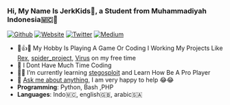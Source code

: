 ### Hi, My Name Is JerkKids👋, a Student from Muhammadiyah Indonesia🇲🇨🏫

[![Github](https://img.shields.io/badge/-Github-222222?style=flat-square&logo=Github&logoColor=white)](https://github.com/Jerkx)
[![Website](https://img.shields.io/badge/-Website-222222?style=flat-square&logoColor=white&link=https://https://jerkkids.wordpress.com/)](https://jerkkids.wordpress.com/)
[![Twitter](https://img.shields.io/badge/-Twitter-222222?style=flat-square&logo=twitter&logoColor=white&link=https://twitter.com//)](https://twitter.com/)
[![Medium](https://img.shields.io/badge/-Medium-222222?style=flat-square&logo=medium&logoColor=white&link=https://medium.com/)](https://medium.com/)

- 👨👍📱 My Hobby Is Playing A Game Or Coding I Working My Projects Like [Rex](https://github.com/Jerkx/rex_project), [spider_project](https://github.com/Jerkx/spider_project), [Virus](https://github.com/CatLearning) on my free time
- :book: I Dont Have Much Time Coding
- 🌱🐺 I’m currently learning [stegosploit](https://github.com/csh/stegosploit) and Learn How Be A Pro Player
- 💬 [Ask me about anything](https://github.com/JerkX/Ask), I am  very happy to help 😂😂
- **Programming**: Python, Bash ,PHP
- **Languages**: Indo🇲🇨, english🇬🇧, arabic🇸🇦
